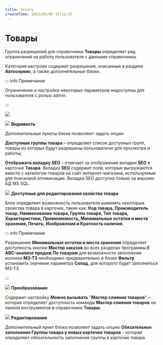 ```yaml
---
title: tovary
createTime: 2025/05/06 17:12:47
---
```

# Товары
Группа разрешений для справочника **Товары** определяет ряд ограничений на работу пользователя с данными справочника.

Категория настроек содержит разрешения, описанные в разделе **Автосервис**, а также дополнительные блоки.

::: info Примечание

Ограничение и настройка некоторых параметров недоступны для пользователя с ролью admin.

:::

![](image283.png)

![](image006.png) **Видимость**

Дополнительные пункты блока позволяют задать опции:

**Доступные группы товара** – определяет список доступных групп, товары из которых будут разрешены пользователю для просмотра и работы;

**Отображать вкладку SEO** – отвечает за отображение вкладки **SEO** в карточке **Товара**. Вкладка **SEO** содержит поля, которые выгружаются вместе с каталогом товаров на сайт интернет-магазина, используемые для поисковой оптимизации. Вкладка SEO доступна только на версиях БД MS SQL.

![](image008.png) **Доступные для редактирования свойства товара**

Блок определяет возможность пользователя изменять некоторые свойства товара в карточке, такие как: **Код товара, Производитель товар, Наименование товара, Группа товара, Тип товара, Характеристики, Применяемость, Минимальные остатки и места хранения, Печать**, **Изображения и Кратность наличия**.

::: info Примечание

Разрешение **Минимальные остатки и места хранения** определяет доступность кнопки **Мастер заказов** во всех разделах программы.В **ABC-анализе продаж По товарам** для возможности заполнения колонки **МЗ-ТЗ** необходимо предварительно в блоке **Фильтр** установить значение параметра **Склад**, для которого будет заполняться МЗ-ТЗ.

:::

![](image009.png) **Преобразование**

Содержит настройку **Можно вызывать** "**Мастер слияния товаров**" – которая определяет доступность команды **Мастер слияния товаров** на панели инструментов в справочнике **Товары**.

![](image010.png) **Редактирование**

Дополнительный пункт блока позволяет задать опцию **Обязательное заполнение Группы товара у новых карточек товаров** – которая определяет обязательность заполнения группы в карточке товара.

